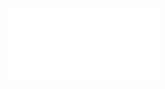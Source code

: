 ![](Notatki/Semestr%203/Niezawodność%20i%20diagnostyka%20układów%20cyfrowych%201/Wykłady/Wykład%209/NIDUC_w13.pdf)
